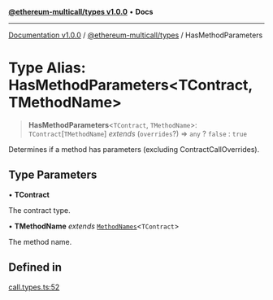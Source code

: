 [**@ethereum-multicall/types v1.0.0**](../README.md) • **Docs**

***

[Documentation v1.0.0](../../../packages.md) / [@ethereum-multicall/types](../README.md) / HasMethodParameters

# Type Alias: HasMethodParameters\<TContract, TMethodName\>

> **HasMethodParameters**\<`TContract`, `TMethodName`\>: `TContract`\[`TMethodName`\] *extends* (`overrides`?) => `any` ? `false` : `true`

Determines if a method has parameters (excluding ContractCallOverrides).

## Type Parameters

• **TContract**

The contract type.

• **TMethodName** *extends* [`MethodNames`](MethodNames.md)\<`TContract`\>

The method name.

## Defined in

[call.types.ts:52](https://github.com/niZmosis/ethereum-multicall/blob/2a2d077a99c23b464a4e40dd6375d06ce98594bd/packages/types/src/call.types.ts#L52)
